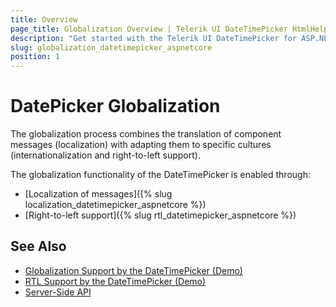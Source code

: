 ```yaml
---
title: Overview
page_title: Globalization Overview | Telerik UI DateTimePicker HtmlHelper for ASP.NET Core
description: "Get started with the Telerik UI DateTimePicker for ASP.NET Core and learn about the globalization options it supports."
slug: globalization_datetimepicker_aspnetcore
position: 1
---
```


# DatePicker Globalization

The globalization process combines the translation of component messages (localization) with adapting them to specific cultures (internationalization and right-to-left support).

The globalization functionality of the DateTimePicker is enabled through:
* [Localization of messages]({% slug localization_datetimepicker_aspnetcore %})
* [Right-to-left support]({% slug rtl_datetimepicker_aspnetcore %})

## See Also

* [Globalization Support by the DateTimePicker (Demo)](https://demos.telerik.com/aspnet-core/datetimepicker/globalization)
* [RTL Support by the DateTimePicker (Demo)](https://demos.telerik.com/aspnet-core/datetimepicker/right-to-left-support)
* [Server-Side API](/api/datetimepicker)
